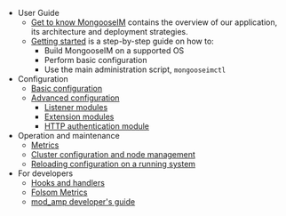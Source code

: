 
* User Guide
    * [Get to know MongooseIM](user-guide/Get-to-know-MongooseIM.md) contains the overview of our application, its architecture and deployment strategies.
    * [Getting started](user-guide/Getting-started.md) is a step-by-step guide on how to:
        * Build MongooseIM on a supported OS
        * Perform basic configuration
        * Use the main administration script, `mongooseimctl`
* Configuration
    * [Basic configuration](Basic-configuration.md)
    * [Advanced configuration](Advanced-configuration.md)
        * [Listener modules](advanced-configuration/Listener-modules.md)
        * [Extension modules](advanced-configuration/Modules.md)
        * [HTTP authentication module](advanced-configuration/HTTP-authentication-module.md)
* Operation and maintenance
    * [Metrics](operation-and-maintenance/Mongoose-metrics.md)
    * [Cluster configuration and node management](operation-and-maintenance/Cluster-configuration-and-node-management.md)
    * [Reloading configuration on a running system](operation-and-maintenance/Reloading-configuration-on-a-running-system.md)
* For developers
    * [Hooks and handlers](developers-guide/Hooks-and-handlers.md)
    * [Folsom Metrics](developers-guide/REST-interface-to-metrics.md)
    * [mod_amp developer's guide](developers-guide/mod_amp_developers_guide.md)
   
